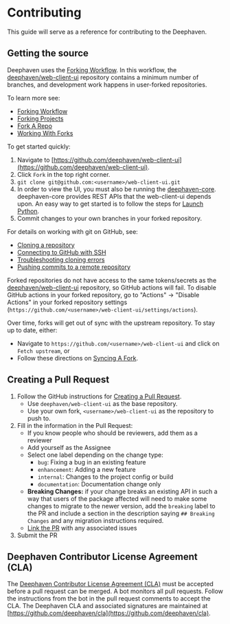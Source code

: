 # Contributing

This guide will serve as a reference for contributing to the Deephaven.

## Getting the source

Deephaven uses the [Forking Workflow](https://www.atlassian.com/git/tutorials/comparing-workflows/forking-workflow). In this workflow, the [deephaven/web-client-ui](https://github.com/deephaven/web-client-ui) repository contains a minimum number of branches, and development work happens in user-forked repositories.

To learn more see:

- [Forking Workflow](https://www.atlassian.com/git/tutorials/comparing-workflows/forking-workflow)
- [Forking Projects](https://guides.github.com/activities/forking/)
- [Fork A Repo](https://docs.github.com/en/github/getting-started-with-github/fork-a-repo)
- [Working With Forks](https://docs.github.com/en/github/collaborating-with-issues-and-pull-requests/working-with-forks)

To get started quickly:

1. Navigate to [https://github.com/deephaven/web-client-ui](https://github.com/deephaven/web-client-ui).
2. Click `Fork` in the top right corner.
3. `git clone git@github.com:<username>/web-client-ui.git`
4. In order to view the UI, you must also be running the [deephaven-core](https://github.com/deephaven/deephaven-core). deephaven-core provides REST APIs that the web-client-ui depends upon. An easy way to get started is to follow the steps for [Launch Python](https://github.com/deephaven/deephaven-core#launch-python).
5. Commit changes to your own branches in your forked repository.

For details on working with git on GitHub, see:

- [Cloning a repository](https://docs.github.com/en/repositories/creating-and-managing-repositories/cloning-a-repository)
- [Connecting to GitHub with SSH](https://docs.github.com/en/authentication/connecting-to-github-with-ssh)
- [Troubleshooting cloning errors](https://docs.github.com/en/repositories/creating-and-managing-repositories/troubleshooting-cloning-errors)
- [Pushing commits to a remote repository](https://docs.github.com/en/get-started/using-git/pushing-commits-to-a-remote-repository)

Forked repositories do not have access to the same tokens/secrets as the [deephaven/web-client-ui](https://github.com/deephaven/web-client-ui) repository, so GitHub actions will fail. To disable GitHub actions in your forked repository, go to "Actions" -> "Disable Actions" in your forked repository settings (`https://github.com/<username>/web-client-ui/settings/actions`).

Over time, forks will get out of sync with the upstream repository. To stay up to date, either:

- Navigate to `https://github.com/<username>/web-client-ui` and click on `Fetch upstream`, or
- Follow these directions on [Syncing A Fork](https://docs.github.com/en/github/collaborating-with-issues-and-pull-requests/syncing-a-fork).

## Creating a Pull Request

1) Follow the GitHub instructions for [Creating a Pull Request](https://docs.github.com/en/pull-requests/collaborating-with-pull-requests/proposing-changes-to-your-work-with-pull-requests/creating-a-pull-request).
   - Use `deephaven/web-client-ui` as the base repository.
   - Use your own fork, `<username>/web-client-ui` as the repository to push to.
2) Fill in the information in the Pull Request:
   - If you know people who should be reviewers, add them as a reviewer
   - Add yourself as the Assignee
   - Select one label depending on the change type:
      - `bug`: Fixing a bug in an existing feature
      - `enhancement`: Adding a new feature
      - `internal`: Changes to the project config or build
      - `documentation`: Documentation change only
   - **Breaking Changes:** if your change breaks an existing API in such a way that users of the package affected will need to make some changes to migrate to the newer version, add the `breaking` label to the PR and include a section in the description saying `## Breaking Changes` and any migration instructions required.
   - [Link the PR](https://docs.github.com/en/issues/tracking-your-work-with-issues/linking-a-pull-request-to-an-issue) with any associated issues
3) Submit the PR


## Deephaven Contributor License Agreement (CLA)

The [Deephaven Contributor License Agreement (CLA)](https://github.com/deephaven/cla/blob/main/CLA.md) must be accepted before a pull request can be merged. A bot monitors all pull requests. Follow the instructions from the bot in the pull request comments to accept the CLA. The Deephaven CLA and associated signatures are maintained at [https://github.com/deephaven/cla](https://github.com/deephaven/cla).
